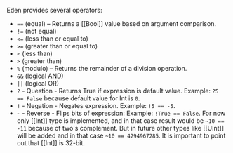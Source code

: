 Eden provides several operators:
- `==` (equal) – Returns a [[Bool]] value based on argument comparison.
- `!=` (not equal)
- `<=` (less than or equal to)
- `>=` (greater than or equal to)
- `<` (less than)
- `>` (greater than)
- `%` (modulo) – Returns the remainder of a division operation.
- `&&` (logical AND)
- `||` (logical OR)
- `?` - Question -  Returns True if expression is default value. Example: `?5 == False` because default value for Int is `0`.
- `!` - Negation - Negates expression. Example: `!5 == -5`.
- `~` - Reverse - Flips bits of expression: Example: `!True == False`. For now only [[Int]] type is implemented, and in that case result would be `~10 == -11` because of two's complement. But in future other types like [[UInt]] will be added and in that case `~10 == 4294967285`. It is important to point out that [[Int]] is 32-bit.
